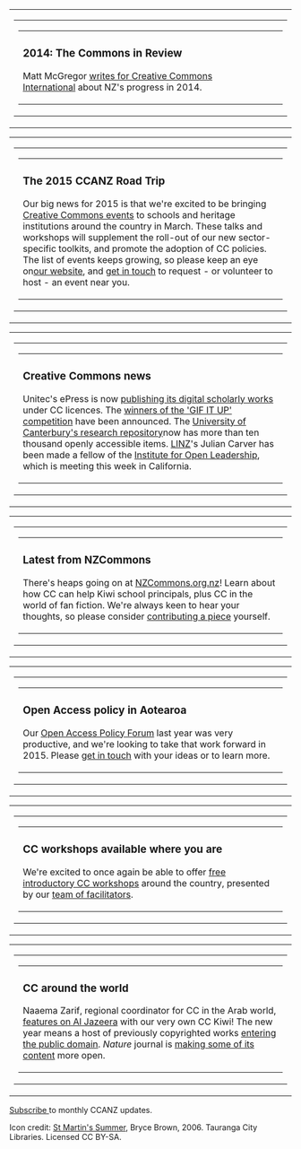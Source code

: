 <html><body><table class="mcnBoxedTextBlock" border="0" width="100%" cellspacing="0" cellpadding="0">

<tbody class="mcnBoxedTextBlockOuter">

<tr>

<td class="mcnBoxedTextBlockInner" valign="top">

<table class="mcnBoxedTextContentContainer" border="0" width="396" cellspacing="0" cellpadding="0" align="left">

<tbody>

<tr>

<td>

<table class="mcnTextContentContainer" border="0" width="100%" cellspacing="0" cellpadding="18">

<tbody>

<tr>

<td class="mcnTextContent" valign="top">

<h3 class="null">2014: The Commons in Review</h3>

Matt McGregor <a href="http://creativecommons.org/weblog/entry/44362" target="_blank">writes for Creative Commons International</a> about NZ's progress in 2014.</td>

</tr>

</tbody>

</table>

</td>

</tr>

</tbody>

</table>

</td>

</tr>

</tbody>

</table>

<table class="mcnBoxedTextBlock" border="0" width="100%" cellspacing="0" cellpadding="0">

<tbody class="mcnBoxedTextBlockOuter">

<tr>

<td class="mcnBoxedTextBlockInner" valign="top">

<table class="mcnBoxedTextContentContainer" border="0" width="396" cellspacing="0" cellpadding="0" align="left">

<tbody>

<tr>

<td>

<table class="mcnTextContentContainer" border="0" width="100%" cellspacing="0" cellpadding="18">

<tbody>

<tr>

<td class="mcnTextContent" valign="top">

<h3 class="null">The 2015 CCANZ Road Trip</h3>

Our big news for 2015 is that we're excited to be bringing <a href="http://creativecommons.org.nz/2014/12/announcing-our-march-events/" target="_blank">Creative Commons events</a> to schools and heritage institutions around the country in March. These talks and workshops will supplement the roll-out of our new sector-specific toolkits, and promote the adoption of CC policies. The list of events keeps growing, so please keep an eye on<a href="http://creativecommons.org.nz/" target="_blank">our website</a>, and <a href="http://creativecommons.org.nz/contact/" target="_blank">get in touch</a> to request - or volunteer to host - an event near you.</td>

</tr>

</tbody>

</table>

</td>

</tr>

</tbody>

</table>

</td>

</tr>

</tbody>

</table>

<table class="mcnBoxedTextBlock" border="0" width="100%" cellspacing="0" cellpadding="0">

<tbody class="mcnBoxedTextBlockOuter">

<tr>

<td class="mcnBoxedTextBlockInner" valign="top">

<table class="mcnBoxedTextContentContainer" border="0" width="396" cellspacing="0" cellpadding="0" align="left">

<tbody>

<tr>

<td>

<table class="mcnTextContentContainer" border="0" width="100%" cellspacing="0" cellpadding="18">

<tbody>

<tr>

<td class="mcnTextContent" valign="top">

<h3 class="null">Creative Commons news</h3>

Unitec's ePress is now <a href="http://www.unitec.ac.nz/epress/index.php/about-e-press/" target="_blank">publishing its digital scholarly works</a> under CC licences. The <a href="http://thewireless.co.nz/articles/gif-it-up-winners" target="_blank">winners of the 'GIF IT UP' competition</a> have been announced. The <a href="http://ir.canterbury.ac.nz/" target="_blank">University of Canterbury's research repository</a>now has more than ten thousand openly accessible items. <a href="http://www.linz.govt.nz/" target="_blank">LINZ</a>'s Julian Carver has been made a fellow of the <a href="https://openpolicynetwork.org/iol/" target="_blank">Institute for Open Leadership</a>, which is meeting this week in California.</td>

</tr>

</tbody>

</table>

</td>

</tr>

</tbody>

</table>

</td>

</tr>

</tbody>

</table>

<table class="mcnBoxedTextBlock" border="0" width="100%" cellspacing="0" cellpadding="0">

<tbody class="mcnBoxedTextBlockOuter">

<tr>

<td class="mcnBoxedTextBlockInner" valign="top">

<table class="mcnBoxedTextContentContainer" border="0" width="396" cellspacing="0" cellpadding="0" align="left">

<tbody>

<tr>

<td>

<table class="mcnTextContentContainer" border="0" width="100%" cellspacing="0" cellpadding="18">

<tbody>

<tr>

<td class="mcnTextContent" valign="top">

<h3 class="null">Latest from NZCommons</h3>

There's heaps going on at <a href="http://nzcommons.org.nz/" target="_blank">NZCommons.org.nz</a>! Learn about how CC can help Kiwi school principals, plus CC in the world of fan fiction. We're always keen to hear your thoughts, so please consider <a href="http://nzcommons.org.nz/contribute/" target="_blank">contributing a piece</a> yourself.</td>

</tr>

</tbody>

</table>

</td>

</tr>

</tbody>

</table>

</td>

</tr>

</tbody>

</table>

<table class="mcnBoxedTextBlock" border="0" width="100%" cellspacing="0" cellpadding="0">

<tbody class="mcnBoxedTextBlockOuter">

<tr>

<td class="mcnBoxedTextBlockInner" valign="top">

<table class="mcnBoxedTextContentContainer" border="0" width="396" cellspacing="0" cellpadding="0" align="left">

<tbody>

<tr>

<td>

<table class="mcnTextContentContainer" border="0" width="100%" cellspacing="0" cellpadding="18">

<tbody>

<tr>

<td class="mcnTextContent" valign="top">

<h3 class="null">Open Access policy in Aotearoa</h3>

Our <a href="http://nzcommons.org.nz/project/open-access-policy-in-aotearoa/" target="_blank">Open Access Policy Forum</a> last year was very productive, and we're looking to take that work forward in 2015. Please <a href="http://creativecommons.org.nz/contact/" target="_blank">get in touch</a> with your ideas or to learn more.</td>

</tr>

</tbody>

</table>

</td>

</tr>

</tbody>

</table>

</td>

</tr>

</tbody>

</table>

<table class="mcnBoxedTextBlock" border="0" width="100%" cellspacing="0" cellpadding="0">

<tbody class="mcnBoxedTextBlockOuter">

<tr>

<td class="mcnBoxedTextBlockInner" valign="top">

<table class="mcnBoxedTextContentContainer" border="0" width="396" cellspacing="0" cellpadding="0" align="left">

<tbody>

<tr>

<td>

<table class="mcnTextContentContainer" border="0" width="100%" cellspacing="0" cellpadding="18">

<tbody>

<tr>

<td class="mcnTextContent" valign="top">

<h3 class="null">CC workshops available where you are</h3>

We're excited to once again be able to offer <a href="http://creativecommons.org.nz/workshops/" target="_blank">free introductory CC workshops</a> around the country, presented by our <a href="http://creativecommons.org.nz/about/facilitators/" target="_blank">team of facilitators</a>.</td>

</tr>

</tbody>

</table>

</td>

</tr>

</tbody>

</table>

</td>

</tr>

</tbody>

</table>

<table class="mcnBoxedTextBlock" border="0" width="100%" cellspacing="0" cellpadding="0">

<tbody class="mcnBoxedTextBlockOuter">

<tr>

<td class="mcnBoxedTextBlockInner" valign="top">

<table class="mcnBoxedTextContentContainer" border="0" width="396" cellspacing="0" cellpadding="0" align="left">

<tbody>

<tr>

<td>

<table class="mcnTextContentContainer" border="0" width="100%" cellspacing="0" cellpadding="18">

<tbody>

<tr>

<td class="mcnTextContent" valign="top">

<h3 class="null">CC around the world</h3>

Naaema Zarif, regional coordinator for CC in the Arab world, <a href="https://www.youtube.com/watch?v=aj-Jgqraf6M&amp;feature=youtu.be" target="_blank">features on Al Jazeera</a> with our very own CC Kiwi! The new year means a host of previously copyrighted works <a href="http://publicdomainreview.org/collections/class-of-2015/" target="_blank">entering the public domain</a>. <em>Nature </em>journal is <a href="http://www.nature.com/press_releases/share-nature-content.html" target="_blank">making some of its content</a> more open.</td>

</tr>

</tbody>

</table>

</td>

</tr>

</tbody>

</table>

</td>

</tr>

</tbody>

</table>

<a title="Subscribe" href="http://creativecommons.us4.list-manage2.com/subscribe?u=38edd8da4fa16c2aa3a526c97&amp;id=29d3e61e86" target="_blank">Subscribe </a>to monthly CCANZ updates.



Icon credit: <a href="http://tauranga.kete.net.nz/tauranga_artists/images/show/6247-st-martins-summer-by-bryce-brown" target="_blank">St Martin's Summer</a>, Bryce Brown, 2006. Tauranga City Libraries. Licensed CC BY-SA.</body></html>